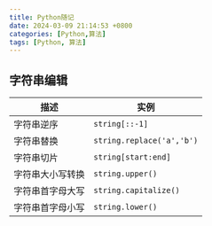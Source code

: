 ```yaml
---
title: Python随记
date: 2024-03-09 21:14:53 +0800
categories: [Python,算法]
tags: [Python, 算法]
---
```


## 字符串编辑

| 描述 | 实例 |
| --- | --- |
| 字符串逆序 | `string[::-1]` |
| 字符串替换 | `string.replace('a','b')` |
| 字符串切片 | `string[start:end]` |
| 字符串大小写转换 | `string.upper()` |
| 字符串首字母大写 | `string.capitalize()` |
| 字符串首字母小写 | `string.lower()` |
